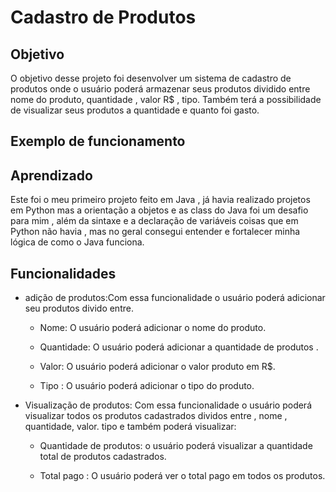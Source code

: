 # Cadastro de Produtos

## Objetivo

O objetivo desse projeto foi desenvolver um sistema de cadastro de produtos onde o usuário poderá armazenar seus produtos dividido entre nome do produto, quantidade , valor R$ , tipo. Também terá a possibilidade de visualizar seus produtos a quantidade e quanto foi gasto.

## Exemplo de funcionamento



## Aprendizado

Este foi o meu primeiro projeto feito em Java , já havia realizado projetos em Python mas a orientação a objetos e as class do Java foi um desafio para mim , além da sintaxe e a declaração de variáveis coisas que em Python não havia , mas no geral consegui entender e fortalecer minha lógica de como o Java funciona.

## Funcionalidades 

* adição de produtos:Com essa funcionalidade o usuário poderá adicionar seu produtos divido entre.

  * Nome: O usuário poderá adicionar o nome do produto.

  * Quantidade: O usuário poderá adicionar a quantidade de produtos .

  * Valor: O usuário poderá adicionar o valor produto em R$.

  * Tipo : O usuário poderá adicionar o tipo do produto.

* Visualização de produtos: Com essa funcionalidade o usuário poderá visualizar todos os produtos cadastrados dividos entre , nome , quantidade, valor. tipo e também poderá visualizar:

  * Quantidade de produtos: o usuário poderá visualizar a quantidade total de produtos cadastrados.

  * Total pago : O usuário poderá ver o total pago em todos os produtos.